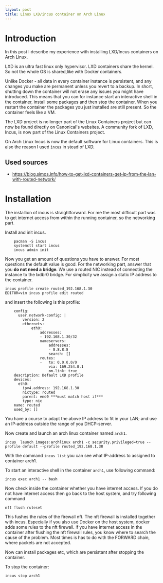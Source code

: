 ```yaml
---
layout: post
title: Linux LXD/incus container on Arch Linux
---
```


# Introduction
In this post I describe my experience with installing LXD/Incus containers on Arch Linux. 

LXD is an ultra fast linux only hypervisor. LXD containers share the kernel.
So not the whole OS is shared,like with Docker containers.

Unlike Docker - all data in every container instance is persistent, and any changes you make are permanent unless you revert to a backup. In short, shutting down the container will not erase any issues you might have introduced.
This means that you can for instance start an interactive shell in the container, install some packages and then stop the container. When you restart the container the packages you just installed are still present.
So the container feels like a VM.

The LXD project is no longer part of the Linux Containers project but can now be found directly on Canonical's websites.
A community fork of LXD, Incus, is now part of the Linux Containers project.

On Arch Linux Incus is now the default software for Linux containers. This is also the reason I used `incus` in stead of LXD.


## Used sources
* https://blog.simos.info/how-to-get-lxd-containers-get-ip-from-the-lan-with-routed-network/

# Installation
The installion of incus is straightforward. For me the most difficult part was to get internet access from within the running container, so the networking part.


Install and init incus.
```
    pacman -S incus
    systemctl start incus
    incus admin init
```
Now you get an amount of questions you have to answer. For most questions the default value is good.
For the networking part, answer that you **do not need a bridge**.
We use a routed NIC instead of connecting the instance to the lxdbr0 bridge.
For simplicity we assign a static IP address to the container.

```
incus profile create routed_192.168.1.30
EDITOR=vim incus profile edit routed
```
and insert the following is this profile:
```
    config:
      user.network-config: |
        version: 2
        ethernets:
            eth0:
                addresses:
                - 192.168.1.30/32
                nameservers:
                    addresses:
                    - 8.8.8.8
                    search: []
                routes:
                -   to: 0.0.0.0/0
                    via: 169.254.0.1
                    on-link: true
    description: Default LXD profile
    devices:
      eth0:
        ipv4.address: 192.168.1.30
        nictype: routed
        parent: end0 ***must match host if***
        type: nic
    name: routed
    used_by: []
```

You have a course to adapt the above IP address to fit in your LAN; and use an IP-address outside the range of you DHCP-server.

Now create and launch an arch linux container named `arch1`.
```
incus  launch images:archlinux arch1 -c security.privileged=true --profile default --profile routed_192.168.1.30
```

With the command `incus list` you can see what IP-address to assigned to container arch1.

To start an interactive shell in the container `arch1`, use following command:
```
incus exec arch1 -- bash
```
Now check inside the container whether you have internet access.
If you do not have internet access then go back to the host system, and try following command
```
nft flush ruleset
```
This fushes the rules of the firewall nft. The nft firewall is installed together with incus. Especially if you also use Docker on the host system, docker adds some rules to the nft firewall. If you have internet access in the container after flushing the nft firewall rules, you know where to search the cause of the problem. Most times is has to do with the FORWARD chain, where packets are not accepted.


Now can install packages etc, which are persistant after stopping the container.

To stop the container:
```
incus stop arch1
```

